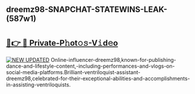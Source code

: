 ## dreemz98-SNAPCHAT-STATEWINS-LEAK-(587w1)


# <h2><a href="https://mediaupload.pro?-20M">🔗👉 🔴 Private-P𝚑ot𝚘𝚜-V𝚒d𝚎o</a></h2>

[![NEW UPDATED](https://i.imgur.com/0qMVB7G.gif)](https://mediaupload.pro?-20M)
Online-influencer-dreemz98,known-for-publishing-dance-and-lifestyle-content,-including-performances-and-vlogs-on-social-media-platforms.Brilliant-ventriloquist-assistant-dreemz98,celebrated-for-their-exceptional-abilities-and-accomplishments-in-assisting-ventriloquists.  